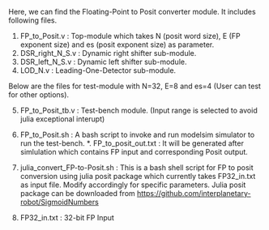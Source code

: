
Here, we can find the Floating-Point to Posit converter module. It includes following files.

1. FP_to_Posit.v        :       Top-module which takes N (posit word size), E (FP exponent size) and es (posit exponent size) as parameter.
2. DSR_right_N_S.v      :       Dynamic right shifter sub-module.
3. DSR_left_N_S.v       :       Dynamic left shifter sub-module.
4. LOD_N.v              :       Leading-One-Detector sub-module.

Below are the files for test-module with N=32, E=8 and es=4 (User can test for other options).

5. FP_to_Posit_tb.v             : Test-bench module. (Input range is selected to avoid julia exceptional interupt)
6. FP_to_Posit.sh               : A bash script to invoke and run modelsim simulator to run the test-bench.
*. FP_to_posit_out.txt          : It will be generated after simlulation which contains FP input and corresponding Posit output.


7. julia_convert_FP-to-Posit.sh : This is a bash shell script for FP to posit conversion using julia posit package which currently takes FP32_in.txt as input file. Modify accordingly for specific parameters. Julia posit package can be downloaded from https://github.com/interplanetary-robot/SigmoidNumbers

8. FP32_in.txt                  : 32-bit FP Input
